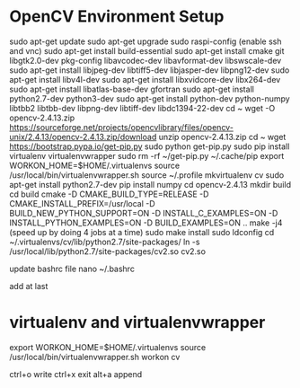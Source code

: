 # OpenCV Environment Setup

sudo apt-get update
sudo apt-get upgrade
sudo raspi-config (enable ssh and vnc)
sudo apt-get install build-essential
sudo apt-get install cmake git libgtk2.0-dev pkg-config libavcodec-dev libavformat-dev libswscale-dev
sudo apt-get install libjpeg-dev libtiff5-dev libjasper-dev libpng12-dev
sudo apt-get install libv4l-dev
sudo apt-get install libxvidcore-dev libx264-dev
sudo apt-get install libatlas-base-dev gfortran
sudo apt-get install python2.7-dev python3-dev
sudo apt-get install python-dev python-numpy libtbb2 libtbb-dev libpng-dev libtiff-dev libdc1394-22-dev
cd ~
wget -O opencv-2.4.13.zip https://sourceforge.net/projects/opencvlibrary/files/opencv-unix/2.4.13/opencv-2.4.13.zip/download
unzip opencv-2.4.13.zip
cd ~
wget https://bootstrap.pypa.io/get-pip.py
sudo python get-pip.py
sudo pip install virtualenv virtualenvwrapper
sudo rm -rf ~/get-pip.py ~/.cache/pip
export WORKON_HOME=$HOME/.virtualenvs
source /usr/local/bin/virtualenvwrapper.sh
source ~/.profile
mkvirtualenv cv
sudo apt-get install python2.7-dev
pip install numpy
cd opencv-2.4.13
mkdir build
cd build
cmake -D CMAKE_BUILD_TYPE=RELEASE -D CMAKE_INSTALL_PREFIX=/usr/local -D BUILD_NEW_PYTHON_SUPPORT=ON -D INSTALL_C_EXAMPLES=ON -D INSTALL_PYTHON_EXAMPLES=ON  -D BUILD_EXAMPLES=ON ..
make -j4 (speed up by doing 4 jobs at a time)
sudo make install
sudo ldconfig
cd ~/.virtualenvs/cv/lib/python2.7/site-packages/
ln -s /usr/local/lib/python2.7/site-packages/cv2.so cv2.so

update bashrc file
nano ~/.bashrc

add at last
# virtualenv and virtualenvwrapper
export WORKON_HOME=$HOME/.virtualenvs
source /usr/local/bin/virtualenvwrapper.sh
workon cv

ctrl+o write
ctrl+x exit
alt+a append
